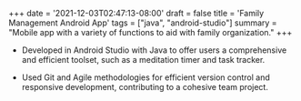 +++
date = '2021-12-03T02:47:13-08:00'
draft = false
title = 'Family Management Android App'
tags = ["java", "android-studio"]
summary = "Mobile app with a variety of functions to aid with family organization."
+++

- Developed in Android Studio with Java to offer users a comprehensive and efficient
toolset, such as a meditation timer and task tracker.

- Used Git and Agile methodologies for efficient version control and responsive
development, contributing to a cohesive team project.
